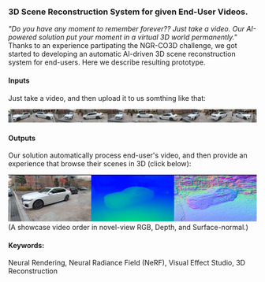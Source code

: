 ### 3D Scene Reconstruction System for given End-User Videos.

*"Do you have any moment to remember forever?? Just take a video. Our AI-powered solution put your moment in a virtual 3D world permanently."*<br>
Thanks to an experience partipating the NGR-CO3D challenge, we got started to developing an automatic AI-driven 3D scene reconstruction system for end-users. Here we describe resulting prototype.

#### Inputs
Just take a video, and then upload it to us somthing like that:

<p align="center">
<img src="https://raw.githubusercontent.com/taey16/taey16.github.io/main/assets/NGR_CO3D_ECCV2022/car_seq.png" class="inline"/>
</p>

#### Outputs
Our solution automatically process end-user's video, and then provide an experience that browse their scenes in 3D (click below): 

[![test5](https://raw.githubusercontent.com/taey16/taey16.github.io/main/assets/NGR_CO3D_ECCV2022/test5_thumb.png)](https://drive.google.com/file/d/13ul2QUZQqrxA7fv08BoD_UDuJmsoGGc7/view?usp=share_link)
(A showcase video order in novel-view RGB, Depth, and Surface-normal.)

#### Keywords:
Neural Rendering, Neural Radiance Field (NeRF), Visual Effect Studio, 3D Reconstruction
